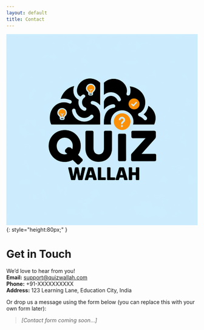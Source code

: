 ```yaml
---
layout: default
title: Contact
---
```


![QuizWallah Logo](/assets/images/logo.png){: style="height:80px;" }

# Get in Touch

We’d love to hear from you!  
**Email:** support@quizwallah.com  
**Phone:** +91-XXXXXXXXXX  
**Address:** 123 Learning Lane, Education City, India  

Or drop us a message using the form below (you can replace this with your own form later):

> _[Contact form coming soon…]_  
